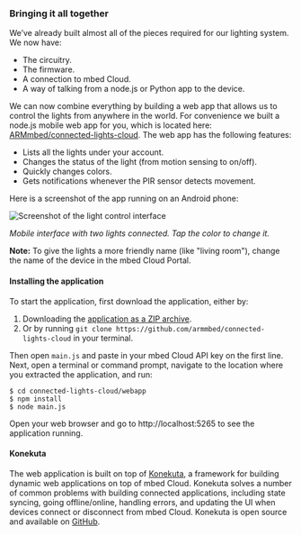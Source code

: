 ### Bringing it all together

We’ve already built almost all of the pieces required for our lighting system. We now have:

* The circuitry.
* The firmware.
* A connection to mbed Cloud.
* A way of talking from a node.js or Python app to the device.

We can now combine everything by building a web app that allows us to control the lights from anywhere in the world. For convenience we built a node.js mobile web app for you, which is located here: [ARMmbed/connected-lights-cloud](https://github.com/ARMmbed/connected-lights-cloud/tree/master/webapp). The web app has the following features:

* Lists all the lights under your account.
* Changes the status of the light (from motion sensing to on/off).
* Quickly changes colors.
* Gets notifications whenever the PIR sensor detects movement.

Here is a screenshot of the app running on an Android phone:


![Screenshot of the light control interface](https://s3-us-west-2.amazonaws.com/cloud-docs-images/lights15.png)

*Mobile interface with two lights connected. Tap the color to change it.*

<span class="notes">**Note:** To give the lights a more friendly name (like "living room"), change the name of the device in the mbed Cloud Portal.</notes>

#### Installing the application

To start the application, first download the application, either by:

1. Downloading the [application as a ZIP archive](https://github.com/ARMmbed/connected-lights-cloud/archive/master.zip).
1. Or by running `git clone https://github.com/armmbed/connected-lights-cloud` in your terminal.

Then open ``main.js`` and paste in your mbed Cloud API key on the first line. Next, open a terminal or command prompt, navigate to the location where you extracted the application, and run:

```
$ cd connected-lights-cloud/webapp
$ npm install
$ node main.js
```

Open your web browser and go to http://localhost:5265 to see the application running.

#### Konekuta

The web application is built on top of [Konekuta](https://github.com/armmbed/konekuta/tree/cloud), a framework for building dynamic web applications on top of mbed Cloud. Konekuta solves a number of common problems with building connected applications, including state syncing, going offline/online, handling errors, and updating the UI when devices connect or disconnect from mbed Cloud. Konekuta is open source and available on [GitHub](https://github.com/armmbed/konekuta/tree/cloud).
